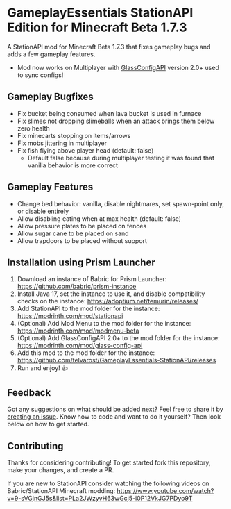 # GameplayEssentials StationAPI Edition for Minecraft Beta 1.7.3

A StationAPI mod for Minecraft Beta 1.7.3 that fixes gameplay bugs and adds a few gameplay features.
* Mod now works on Multiplayer with [GlassConfigAPI](https://modrinth.com/mod/glass-config-api) version 2.0+ used to sync configs!

## Gameplay Bugfixes

* Fix bucket being consumed when lava bucket is used in furnace
* Fix slimes not dropping slimeballs when an attack brings them below zero health
* Fix minecarts stopping on items/arrows
* Fix mobs jittering in multiplayer
* Fix fish flying above player head (default: false)
    * Default false because during multiplayer testing it was found that vanilla behavior is more correct

## Gameplay Features

* Change bed behavior: vanilla, disable nightmares, set spawn-point only, or disable entirely
* Allow disabling eating when at max health (default: false)
* Allow pressure plates to be placed on fences
* Allow sugar cane to be placed on sand
* Allow trapdoors to be placed without support

## Installation using Prism Launcher

1. Download an instance of Babric for Prism Launcher: https://github.com/babric/prism-instance
2. Install Java 17, set the instance to use it, and disable compatibility checks on the instance: https://adoptium.net/temurin/releases/
3. Add StationAPI to the mod folder for the instance: https://modrinth.com/mod/stationapi
4. (Optional) Add Mod Menu to the mod folder for the instance: https://modrinth.com/mod/modmenu-beta
5. (Optional) Add GlassConfigAPI 2.0+ to the mod folder for the instance: https://modrinth.com/mod/glass-config-api
6. Add this mod to the mod folder for the instance: https://github.com/telvarost/GameplayEssentials-StationAPI/releases
7. Run and enjoy! 👍

## Feedback

Got any suggestions on what should be added next? Feel free to share it by [creating an issue](https://github.com/telvarost/GameplayEssentials-StationAPI/issues/new). Know how to code and want to do it yourself? Then look below on how to get started.

## Contributing

Thanks for considering contributing! To get started fork this repository, make your changes, and create a PR. 

If you are new to StationAPI consider watching the following videos on Babric/StationAPI Minecraft modding: https://www.youtube.com/watch?v=9-sVGjnGJ5s&list=PLa2JWzyvH63wGcj5-i0P12VkJG7PDyo9T
